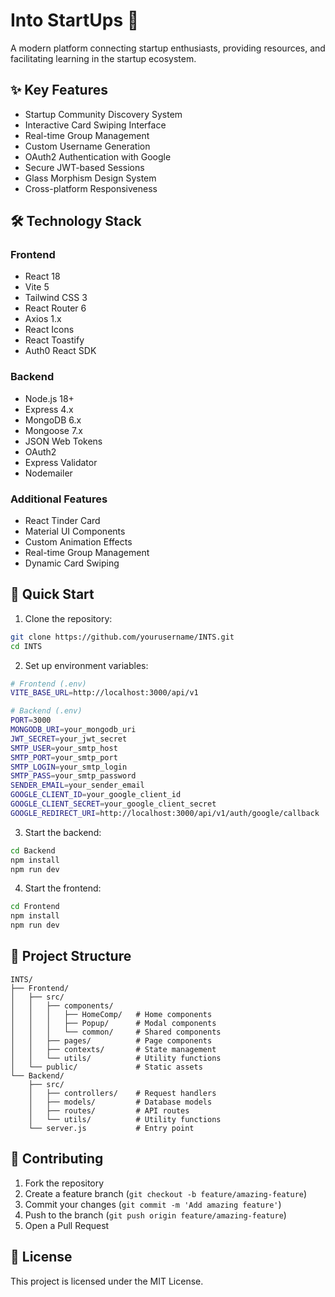 # Into StartUps 🚀

A modern platform connecting startup enthusiasts, providing resources, and facilitating learning in the startup ecosystem.

## ✨ Key Features

- Startup Community Discovery System
- Interactive Card Swiping Interface
- Real-time Group Management
- Custom Username Generation
- OAuth2 Authentication with Google
- Secure JWT-based Sessions
- Glass Morphism Design System
- Cross-platform Responsiveness

## 🛠️ Technology Stack

### Frontend
- React 18
- Vite 5
- Tailwind CSS 3
- React Router 6
- Axios 1.x
- React Icons
- React Toastify
- Auth0 React SDK

### Backend
- Node.js 18+
- Express 4.x
- MongoDB 6.x
- Mongoose 7.x
- JSON Web Tokens
- OAuth2 
- Express Validator
- Nodemailer

### Additional Features
- React Tinder Card
- Material UI Components
- Custom Animation Effects
- Real-time Group Management
- Dynamic Card Swiping

## 🚀 Quick Start

1. Clone the repository:
```bash
git clone https://github.com/yourusername/INTS.git
cd INTS
```

2. Set up environment variables:
```bash
# Frontend (.env)
VITE_BASE_URL=http://localhost:3000/api/v1

# Backend (.env)
PORT=3000
MONGODB_URI=your_mongodb_uri
JWT_SECRET=your_jwt_secret
SMTP_USER=your_smtp_host
SMTP_PORT=your_smtp_port
SMTP_LOGIN=your_smtp_login
SMTP_PASS=your_smtp_password
SENDER_EMAIL=your_sender_email
GOOGLE_CLIENT_ID=your_google_client_id
GOOGLE_CLIENT_SECRET=your_google_client_secret
GOOGLE_REDIRECT_URI=http://localhost:3000/api/v1/auth/google/callback
```

3. Start the backend:
```bash
cd Backend
npm install
npm run dev
```

4. Start the frontend:
```bash
cd Frontend
npm install
npm run dev
```

## 📁 Project Structure
```
INTS/
├── Frontend/                
│   ├── src/
│   │   ├── components/
│   │   │   ├── HomeComp/   # Home components
│   │   │   ├── Popup/      # Modal components
│   │   │   └── common/     # Shared components
│   │   ├── pages/          # Page components
│   │   ├── contexts/       # State management
│   │   └── utils/          # Utility functions
│   └── public/             # Static assets
└── Backend/              
    ├── src/
    │   ├── controllers/    # Request handlers
    │   ├── models/         # Database models
    │   ├── routes/         # API routes
    │   └── utils/          # Utility functions
    └── server.js           # Entry point
```

## 🤝 Contributing

1. Fork the repository
2. Create a feature branch (`git checkout -b feature/amazing-feature`)
3. Commit your changes (`git commit -m 'Add amazing feature'`)
4. Push to the branch (`git push origin feature/amazing-feature`)
5. Open a Pull Request

## 📝 License

This project is licensed under the MIT License.


